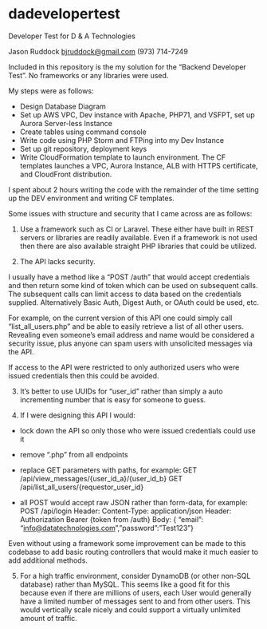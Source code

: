 # dadevelopertest
Developer Test for D &amp; A Technologies

Jason Ruddock
bjruddock@gmail.com
(973) 714-7249

Included in this repository is the my solution for the “Backend Developer Test”. No frameworks or any libraries were used.


My steps were as follows:

- Design Database Diagram
- Set up AWS VPC, Dev instance with Apache, PHP71, and VSFPT, set up Aurora Server-less Instance
- Create tables using command console
- Write code using PHP Storm and FTPing into my Dev Instance
- Set up git repository, deployment keys
- Write CloudFormation template to launch environment. The CF templates launches a VPC, Aurora Instance, ALB with HTTPS certificate, and CloudFront distribution.

I spent about 2 hours writing the code with the remainder of the time setting up the DEV environment and writing CF templates.



Some issues with structure and security that I came across are as follows:


1) Use a framework such as CI or Laravel. These either have built in REST servers or libraries are readily available. Even if a framework is not used then there are also available straight PHP libraries that could be utilized.


2) The API lacks security.

I usually have a method like a “POST /auth” that would accept credentials and then return some kind of token which can be used on subsequent calls. The subsequent calls can limit access to data based on the credentials supplied. Alternatively Basic Auth, Digest Auth, or OAuth could be used, etc.

For example, on the current version of this API one could simply call “list_all_users.php” and be able to easily retrieve a list of all other users. Revealing even someone’s email address and name would be considered a security issue, plus anyone can spam users with unsolicited messages via the API.

If access to the API were restricted to only authorized users who were issued credentials then this could be avoided.


3) It’s better to use UUIDs for “user_id” rather than simply a auto incrementing number that is easy for someone to guess.


4) If I were designing this API I would:

- lock down the API so only those who were issued credentials could use it
- remove “.php” from all endpoints
- replace GET parameters with paths, for example:
GET /api/view_messages/{user_id_a}/{user_id_b}
GET /api/list_all_users/{requestor_user_id}

- all POST would accept raw JSON rather than form-data, for example:
POST /api/login
Header: Content-Type: application/json
Header: Authorization Bearer {token from /auth}
Body:
{ “email”: “info@datatechnologies.com”,”password”:”Test123”}


Even without using a framework some improvement can be made to this codebase to add basic routing controllers that would make it much easier to add additional methods.



5) For a high traffic environment, consider DynamoDB (or other non-SQL database) rather than MySQL. This seems like a good fit for this because even if there are millions of users, each User would generally have a limited number of messages sent to and from other users. This would vertically scale nicely and could support a virtually unlimited amount of traffic.

